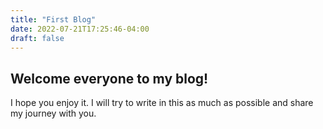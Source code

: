 ```yaml
---
title: "First Blog"
date: 2022-07-21T17:25:46-04:00
draft: false
---
```


## Welcome everyone to my blog! 
I hope you enjoy it.
I will try to write in this as much as possible and share my journey with you.



